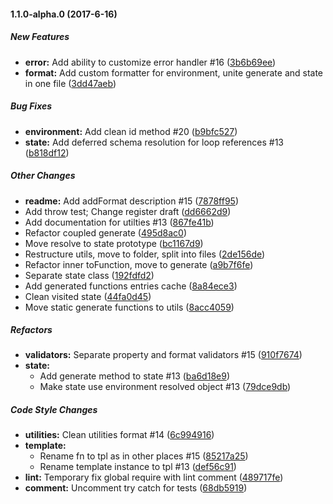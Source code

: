 #### 1.1.0-alpha.0 (2017-6-16)

##### New Features

* **error:** Add ability to customize error handler #16 ([3b6b69ee](https://github.com/korzio/djv/commit/3b6b69ee2527685f9404ad9cb332697ccd9f5f2e))
* **format:** Add custom formatter for environment, unite generate and state in one file ([3dd47aeb](https://github.com/korzio/djv/commit/3dd47aebdbfcaabef3252e7ff7f2f18ef4cb346b))

##### Bug Fixes

* **environment:** Add clean id method #20 ([b9bfc527](https://github.com/korzio/djv/commit/b9bfc52783579f9c21e276c569956863f9c99458))
* **state:** Add deferred schema resolution for loop references #13 ([b818df12](https://github.com/korzio/djv/commit/b818df122e801dd2dc92f39fba6d6e3906c1aadf))

##### Other Changes

* **readme:** Add addFormat description #15 ([7878ff95](https://github.com/korzio/djv/commit/7878ff95830ae3772e8175a7ab55c86446d27677))
* Add throw test; Change register draft ([dd6662d9](https://github.com/korzio/djv/commit/dd6662d9d09a25d874940db91d8402fae65594cc))
* Add documentation for utilties #13 ([867fe41b](https://github.com/korzio/djv/commit/867fe41b988eaf20c850955a01fa79c36c6f8c53))
* Refactor coupled generate ([495d8ac0](https://github.com/korzio/djv/commit/495d8ac062467108392b72ce24f9ba47e9c2eb52))
* Move resolve to state prototype ([bc1167d9](https://github.com/korzio/djv/commit/bc1167d992c37a608532964405355e5a35206139))
* Restructure utils, move to folder, split into files ([2de156de](https://github.com/korzio/djv/commit/2de156dee60be45417a7b9f31f35d9527d3bf1c3))
* Refactor inner toFunction, move to generate ([a9b7f6fe](https://github.com/korzio/djv/commit/a9b7f6fe09036751946397de4ae1b8ea0dcc3ed4))
* Separate state class ([192fdfd2](https://github.com/korzio/djv/commit/192fdfd294393a08e5b90663054276ff9de8f23c))
* Add generated functions entries cache ([8a84ece3](https://github.com/korzio/djv/commit/8a84ece328ab68ce1188105937b8549435d255c2))
* Clean visited state ([44fa0d45](https://github.com/korzio/djv/commit/44fa0d45f54cbff0631dd1ca29fe4f4eade778b1))
* Move static generate functions to utils ([8acc4059](https://github.com/korzio/djv/commit/8acc4059e0ea2bd359f7f92d558da98c4e1d8834))

##### Refactors

* **validators:** Separate property and format validators #15 ([910f7674](https://github.com/korzio/djv/commit/910f7674871444d148e45235a193bd85df405bfb))
* **state:**
  * Add generate method to state #13 ([ba6d18e9](https://github.com/korzio/djv/commit/ba6d18e94d8060c616d66c4ca92bbfda0fe2525b))
  * Make state use environment resolved object #13 ([79dce9db](https://github.com/korzio/djv/commit/79dce9db0b3517504d2d1c2cde0e03cd20e7791d))

##### Code Style Changes

* **utilities:** Clean utilities format #14 ([6c994916](https://github.com/korzio/djv/commit/6c994916aa619ac44505a57a3fafb679d2760b40))
* **template:**
  * Rename fn to tpl as in other places #15 ([85217a25](https://github.com/korzio/djv/commit/85217a25df97eff618043f18ef2055c3d3df22cb))
  * Rename template instance to tpl #13 ([def56c91](https://github.com/korzio/djv/commit/def56c91d3c4c321fd388aea18bdf43ec86c1fe4))
* **lint:** Temporary fix global require with lint comment ([489717fe](https://github.com/korzio/djv/commit/489717fe66e586368abdcebee1535e7617b84390))
* **comment:** Uncomment try catch for tests ([68db5919](https://github.com/korzio/djv/commit/68db59194d61acd8ea00b3aa2d2002de0c990a79))
